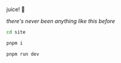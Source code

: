 juice! 🧃

_there's  never been anything like this before_

```bash
cd site
```

```bash
pnpm i
```

```bash
pnpm run dev
```
